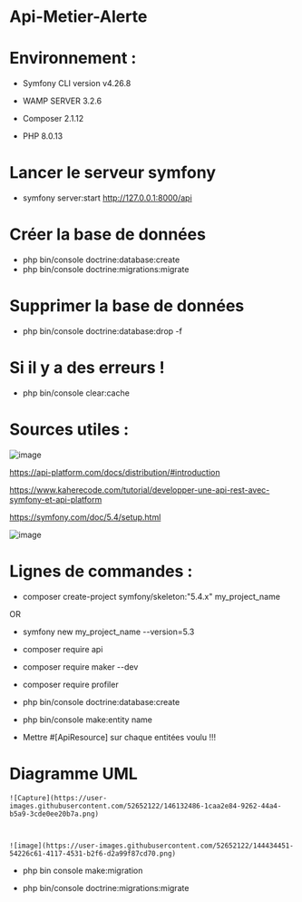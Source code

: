 # Api-Metier-Alerte

# Environnement :

  - Symfony CLI version v4.26.8

  - WAMP SERVER 3.2.6

  - Composer 2.1.12
  
  - PHP 8.0.13
  

# Lancer le serveur symfony 
  - symfony server:start
    http://127.0.0.1:8000/api
    

# Créer la base de données
- php bin/console doctrine:database:create
- php bin/console doctrine:migrations:migrate

# Supprimer la base de données
- php bin/console doctrine:database:drop -f

# Si il y a des erreurs !
- php bin/console clear:cache

  
# Sources utiles :

  ![image](https://user-images.githubusercontent.com/52652122/144447506-5f478623-9654-457d-8ccb-f23d90b8990a.png)

  
  https://api-platform.com/docs/distribution/#introduction
  
  https://www.kaherecode.com/tutorial/developper-une-api-rest-avec-symfony-et-api-platform
  
  https://symfony.com/doc/5.4/setup.html
  
  ![image](https://user-images.githubusercontent.com/52652122/144433389-2ca43b39-3a49-4c47-8159-56f0f68981b6.png)

  

# Lignes de commandes :

  - composer create-project symfony/skeleton:"5.4.x" my_project_name
  
  OR
  
  - symfony new my_project_name --version=5.3
  
  - composer require api

  - composer require maker --dev

  - composer require profiler
  
  - php bin/console doctrine:database:create
  
  - php bin/console make:entity name
  
  - Mettre #[ApiResource] sur chaque entitées voulu !!!

# Diagramme UML

    ![Capture](https://user-images.githubusercontent.com/52652122/146132486-1caa2e84-9262-44a4-b5a9-3cde0ee20b7a.png)


    
    ![image](https://user-images.githubusercontent.com/52652122/144434451-54226c61-4117-4531-b2f6-d2a99f87cd70.png)
    

  - php bin console make:migration

  - php bin/console doctrine:migrations:migrate



   
